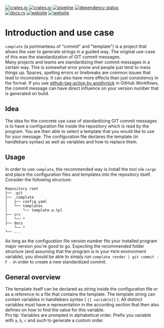 [![crates.io](https://img.shields.io/crates/v/complate.svg)](https://crates.io/crates/complate)
[![crates.io](https://img.shields.io/crates/d/complate?label=crates.io%20downloads)](https://crates.io/crates/complate)
[![pipeline](https://github.com/replicadse/complate/workflows/pipeline/badge.svg)](https://github.com/replicadse/complate/actions?query=workflow%3Apipeline)
[![dependency status](https://deps.rs/repo/github/replicadse/complate/status.svg)](https://deps.rs/repo/github/replicadse/complate)\
[![docs.rs](https://img.shields.io/badge/docs.rs-latest-blue)](https://docs.rs/crate/complate/latest)
[![website](https://img.shields.io/badge/home-GitHub-blue)](https://github.com/replicadse/complate)
[![website](https://img.shields.io/badge/website-GitHub-blue)](https://replicadse.github.io/complate)

# Introduction and use case

`complate` (a portmanteau of "commit" and "template") is a project that allows the user to generate strings in a guided way. The original use-case of this was the standardization of GIT commit messages.\
Many projects and teams are standardizing their commit messages in a certain way. This is somewhat error prone and people just tend to mess things up. Spaces, spelling errors or linebreaks are common issues that lead to inconsistency. It can also have more effects than just consistency in the format. If you use [github-tag-action by anothrnick](https://github.com/anothrNick/github-tag-action) in GitHub Workflows, the commit message can have direct influence on your version number that is generated on build.

## Idea

The idea for the concrete use case of standardizing GIT commit messages is to have a configuration file inside the repository which is read by the program. You are then able to select a template that you would like to use for your message. The configuration file declares the template (in handlebars syntax) as well as variables and how to replace them.

## Usage

In order to use `complate`, the recommended way is install the tool via `cargo` and place the configuration files and templates into the repository itself. Consider the following structure:
```
Repository root
├── .git
├── .complate
│   ├── config.yaml
│   └── templates
│       └── template-a.tpl
├── src
│   └── *
├── docs
    └── *
└── ...
```

As long as the configuration file version number fits your installed program major version you're good to go.
Expecting the recommended folder structure (and assuming that the program is in your `PATH` environment variable), you should be able to simply run `complate render | git commit -F -` in order to create a new standardized commit.

## General overview

The template itself can be declared as string inside the configuration file or as a reference to a file that contains the template. The template string can contain variables in handlebars syntax ( `{{ variable}}` ). All distinct variables must have a representation in the according section that then also defines on how to find the value for this variable.\
Pro tip: Variables are prompted in alphabetical order. Prefix you variable with `a`, `b`, `c` and such to generate a custom order.
